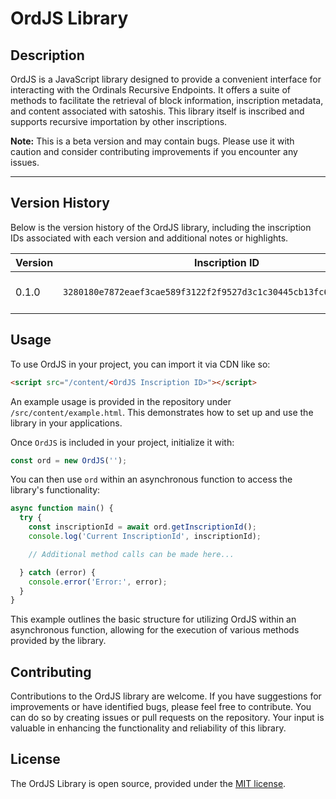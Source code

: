 
# OrdJS Library

## Description

OrdJS is a JavaScript library designed to provide a convenient interface for interacting with the Ordinals Recursive Endpoints. It offers a suite of methods to facilitate the retrieval of block information, inscription metadata, and content associated with satoshis. This library itself is inscribed and supports recursive importation by other inscriptions.

**Note:** This is a beta version and may contain bugs. Please use it with caution and consider contributing improvements if you encounter any issues.

---

## Version History

Below is the version history of the OrdJS library, including the inscription IDs associated with each version and additional notes or highlights.

| Version | Inscription ID                                                       | Notes                |
|---------|----------------------------------------------------------------------|----------------------|
| 0.1.0   | `3280180e7872eaef3cae589f3122f2f9527d3c1c30445cb13fc6eef03435aa66` | Initial beta release |

## Usage

To use OrdJS in your project, you can import it via CDN like so:

```html
<script src="/content/<OrdJS Inscription ID>"></script>
```

An example usage is provided in the repository under `/src/content/example.html`. This demonstrates how to set up and use the library in your applications.

Once `OrdJS` is included in your project, initialize it with:

```javascript
const ord = new OrdJS('');
```

You can then use `ord` within an asynchronous function to access the library's functionality:

```javascript
async function main() {
  try {
    const inscriptionId = await ord.getInscriptionId();
    console.log('Current InscriptionId', inscriptionId);

    // Additional method calls can be made here...

  } catch (error) {
    console.error('Error:', error);
  }
}
```

This example outlines the basic structure for utilizing OrdJS within an asynchronous function, allowing for the execution of various methods provided by the library.

## Contributing

Contributions to the OrdJS library are welcome. If you have suggestions for improvements or have identified bugs, please feel free to contribute. You can do so by creating issues or pull requests on the repository. Your input is valuable in enhancing the functionality and reliability of this library.

## License

The OrdJS Library is open source, provided under the [MIT license](https://opensource.org/license/mit/).